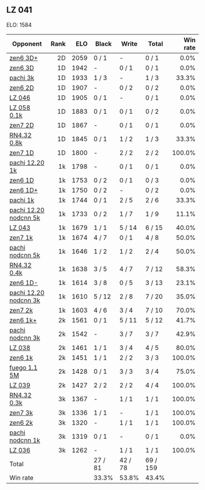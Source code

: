 ## LZ 041 ##

ELO: 1584

Opponent | Rank | ELO | Black | Write | Total | Win rate
---------|-----:|----:|-------|-------|-------|-------:
[zen6 3D+](zen6%203D+.md) | 2D | 2059 | 0 / 1 | - | 0 / 1 | 0.0%
[zen6 3D](zen6%203D.md) | 1D | 1942 | - | 0 / 1 | 0 / 1 | 0.0%
[pachi 3k](pachi%203k.md) | 1D | 1933 | 1 / 3 | - | 1 / 3 | 33.3%
[zen6 2D](zen6%202D.md) | 1D | 1907 | - | 0 / 2 | 0 / 2 | 0.0%
[LZ 046](LZ%20046.md) | 1D | 1905 | 0 / 1 | - | 0 / 1 | 0.0%
[LZ 058 0.1k](LZ%20058%200.1k.md) | 1D | 1883 | 0 / 1 | 0 / 1 | 0 / 2 | 0.0%
[zen7 2D](zen7%202D.md) | 1D | 1867 | - | 0 / 1 | 0 / 1 | 0.0%
[RN4.32 0.8k](RN4.32%200.8k.md) | 1D | 1845 | 0 / 1 | 1 / 2 | 1 / 3 | 33.3%
[zen7 1D](zen7%201D.md) | 1D | 1800 | - | 2 / 2 | 2 / 2 | 100.0%
[pachi 12.20 1k](pachi%2012.20%201k.md) | 1k | 1798 | - | 0 / 1 | 0 / 1 | 0.0%
[zen6 1D](zen6%201D.md) | 1k | 1753 | 0 / 2 | 0 / 1 | 0 / 3 | 0.0%
[zen6 1D+](zen6%201D+.md) | 1k | 1750 | 0 / 2 | - | 0 / 2 | 0.0%
[pachi 1k](pachi%201k.md) | 1k | 1744 | 0 / 1 | 2 / 5 | 2 / 6 | 33.3%
[pachi 12.20 nodcnn 5k](pachi%2012.20%20nodcnn%205k.md) | 1k | 1733 | 0 / 2 | 1 / 7 | 1 / 9 | 11.1%
[LZ 043](LZ%20043.md) | 1k | 1679 | 1 / 1 | 5 / 14 | 6 / 15 | 40.0%
[zen7 1k](zen7%201k.md) | 1k | 1674 | 4 / 7 | 0 / 1 | 4 / 8 | 50.0%
[pachi nodcnn 5k](pachi%20nodcnn%205k.md) | 1k | 1646 | 1 / 2 | 1 / 2 | 2 / 4 | 50.0%
[RN4.32 0.4k](RN4.32%200.4k.md) | 1k | 1638 | 3 / 5 | 4 / 7 | 7 / 12 | 58.3%
[zen6 1D-](zen6%201D-.md) | 1k | 1614 | 3 / 8 | 0 / 5 | 3 / 13 | 23.1%
[pachi 12.20 nodcnn 3k](pachi%2012.20%20nodcnn%203k.md) | 1k | 1610 | 5 / 12 | 2 / 8 | 7 / 20 | 35.0%
[zen7 2k](zen7%202k.md) | 1k | 1603 | 4 / 6 | 3 / 4 | 7 / 10 | 70.0%
[zen6 1k+](zen6%201k+.md) | 2k | 1561 | 0 / 1 | 5 / 11 | 5 / 12 | 41.7%
[pachi nodcnn 3k](pachi%20nodcnn%203k.md) | 2k | 1542 | - | 3 / 7 | 3 / 7 | 42.9%
[LZ 038](LZ%20038.md) | 2k | 1461 | 1 / 1 | 3 / 4 | 4 / 5 | 80.0%
[zen6 1k](zen6%201k.md) | 2k | 1451 | 1 / 1 | 2 / 2 | 3 / 3 | 100.0%
[fuego 1.1 5M](fuego%201.1%205M.md) | 2k | 1428 | 0 / 1 | 3 / 3 | 3 / 4 | 75.0%
[LZ 039](LZ%20039.md) | 2k | 1427 | 2 / 2 | 2 / 2 | 4 / 4 | 100.0%
[RN4.32 0.3k](RN4.32%200.3k.md) | 3k | 1367 | - | 1 / 1 | 1 / 1 | 100.0%
[zen7 3k](zen7%203k.md) | 3k | 1336 | 1 / 1 | - | 1 / 1 | 100.0%
[zen6 2k](zen6%202k.md) | 3k | 1320 | - | 1 / 1 | 1 / 1 | 100.0%
[pachi nodcnn 1k](pachi%20nodcnn%201k.md) | 3k | 1319 | 0 / 1 | - | 0 / 1 | 0.0%
[LZ 036](LZ%20036.md) | 3k | 1262 | - | 1 / 1 | 1 / 1 | 100.0%
Total | | | 27 / 81 | 42 / 78 | 69 / 159 | 
Win rate| | | 33.3% | 53.8% | 43.4% | 
